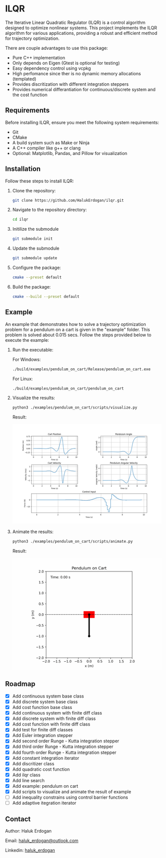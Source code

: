 # ILQR

The Iterative Linear Quadratic Regulator (ILQR) is a control algorithm designed to optimize nonlinear systems. This project implements the ILQR algorithm for various applications, providing a robust and efficient method for trajectory optimization. 

There are couple advantages to use this package:
- Pure C++ implementation
- Only depends on Eigen (Gtest is optional for testing)
- Easy dependency control using vcpkg
- High perfomance since ther is no dynamic memory allocations (templated)
- Provides discritization with different integration steppers
- Provides numerical differantiation for continuous/discrete system and the cost function

## Requirements

Before installing ILQR, ensure you meet the following system requirements:

- Git
- CMake
- A build system such as Make or Ninja
- A C++ compiler like g++ or clang
- Optional: Matplotlib, Pandas, and Pillow for visualization

## Installation

Follow these steps to install ILQR:

1. Clone the repository:
    ```bash
    git clone https://github.com/HalukErdogan/ilqr.git
    ```

2. Navigate to the repository directory:
    ```bash
    cd ilqr
    ```

3. Initilize the submodule
    ```bash
    git submodule init
    ```
4. Update the submodule
    ```bash
    git submodule update
    ```

5. Configure the package:
    ```bash
    cmake --preset default
    ```

6. Build the package:
 
    ```bash
   cmake --build --preset default
    ```

## Example

An example that demonstrates how to solve a trajectory optimization problem for a pendulum on a cart is given in the "example" folder. This problem is solved about 0.015 secs. Follow the steps provided below to execute the example:

1. Run the executable:

    For Windows:
    ```bash
    ./build/examples/pendulum_on_cart/Release/pendulum_on_cart.exe
    ```
    For Linux:
    ```bash
    ./build/examples/pendulum_on_cart/pendulum_on_cart
    ```
2. Visualize the results:
    ```bash
    python3 ./examples/pendulum_on_cart/scripts/visualize.py
    ```
   Result:

   ![](examples/pendulum_on_cart/plot/pendulum_on_cart.png)

3. Animate the results:
    ```bash
    python3 ./examples/pendulum_on_cart/scripts/animate.py
    ```
   
   Result:

   ![](examples/pendulum_on_cart/gif/pendulum_on_cart.gif)


## Roadmap

- [x] Add continuous system base class
- [x] Add discrete system base class
- [x] Add cost function base class
- [x] Add continuous system with finite diff class
- [x] Add discrete system with finite diff class
- [x] Add cost function with finite diff class
- [x] Add test for finite diff classes
- [x] Add Euler integration stepper
- [x] Add second order Runge - Kutta integration stepper
- [x] Add third order Runge - Kutta integration stepper
- [x] Add fourth order Runge - Kutta integration stepper
- [x] Add constant integration iterator
- [x] Add discritizer class
- [x] Add quadratic cost function
- [x] Add ilqr class
- [x] Add line search
- [x] Add example: pendulum on cart
- [x] Add scripts to visualize and animate the result of example
- [ ] Add inequality constrains using control barrier functions
- [ ] Add adaptive itegration iterator

## Contact

Author: Haluk Erdogan

Email: haluk_erdogan@outlook.com

Linkedin: [haluk_erdogan](https://www.linkedin.com/in/halukerdogan/)
